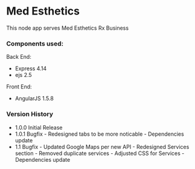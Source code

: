 # Med Esthetics
This node app serves Med Esthetics Rx Business



### Components used:
Back End:

* Express	4.14
* ejs		2.5

Front End:

* AngularJS		1.5.8


### Version History

* 1.0.0 	Initial Release
* 1.0.1 	Bugfix
			- Redesigned tabs to be more noticable
			- Dependencies update
* 1.1 		Bugfix
			- Updated Google Maps per new API
			- Redesigned Services section
			- Removed duplicate services
			- Adjusted CSS for Services
			- Dependencies update

